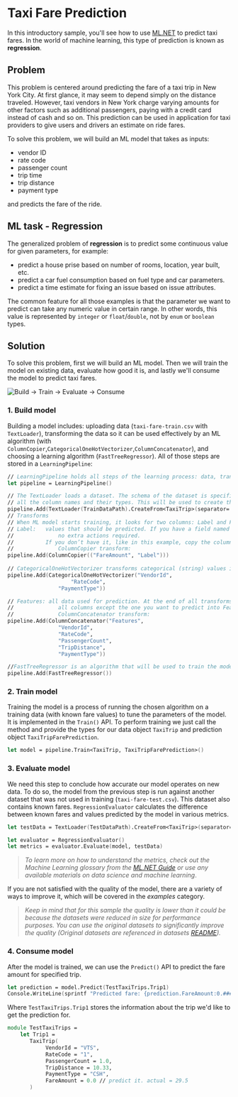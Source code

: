 # Taxi Fare Prediction
In this introductory sample, you'll see how to use [ML.NET](https://www.microsoft.com/net/learn/apps/machine-learning-and-ai/ml-dotnet) to predict taxi fares. In the world of machine learning, this type of prediction is known as **regression**.

## Problem
This problem is centered around predicting the fare of a taxi trip in New York City. At first glance, it may seem to depend simply on the distance traveled. However, taxi vendors in New York charge varying amounts for other factors such as additional passengers, paying with a credit card instead of cash and so on. This prediction can be used in application for taxi providers to give users and drivers an estimate on ride fares.

To solve this problem, we will build an ML model that takes as inputs: 
* vendor ID
* rate code
* passenger count
* trip time
* trip distance
* payment type

and predicts the fare of the ride.

## ML task - Regression
The generalized problem of **regression** is to predict some continuous value for given parameters, for example:
* predict a house prise based on number of rooms, location, year built, etc.
* predict a car fuel consumption based on fuel type and car parameters.
* predict a time estimate for fixing an issue based on issue attributes.

The common feature for all those examples is that the parameter we want to predict can take any numeric value in certain range. In other words, this value is represented by `integer` or `float`/`double`, not by `enum` or `boolean` types.

## Solution
To solve this problem, first we will build an ML model. Then we will train the model on existing data, evaluate how good it is, and lastly we'll consume the model to predict taxi fares.

![Build -> Train -> Evaluate -> Consume](https://github.com/dotnet/machinelearning-samples/raw/master/samples/getting-started/shared_content/modelpipeline.png)

### 1. Build model

Building a model includes: uploading data (`taxi-fare-train.csv` with `TextLoader`), transforming the data so it can be used effectively by an ML algorithm (with `ColumnCopier`,`CategoricalOneHotVectorizer`,`ColumnConcatenator`), and choosing a learning algorithm (`FastTreeRegressor`). All of those steps are stored in a `LearningPipeline`:
```fsharp
// LearningPipeline holds all steps of the learning process: data, transforms, learners.
let pipeline = LearningPipeline()

// The TextLoader loads a dataset. The schema of the dataset is specified by passing a class containing
// all the column names and their types. This will be used to create the model, and train it.
pipeline.Add(TextLoader(TrainDataPath).CreateFrom<TaxiTrip>(separator=',')               
// Transforms
// When ML model starts training, it looks for two columns: Label and Features.
// Label:   values that should be predicted. If you have a field named Label in your data type,
//              no extra actions required.
//          If you don’t have it, like in this example, copy the column you want to predict with
//              ColumnCopier transform:
pipeline.Add(ColumnCopier(("FareAmount", "Label")))
                
// CategoricalOneHotVectorizer transforms categorical (string) values into 0/1 vectors
pipeline.Add(CategoricalOneHotVectorizer("VendorId",
                    "RateCode",
                "PaymentType"))

// Features: all data used for prediction. At the end of all transforms you need to concatenate
//              all columns except the one you want to predict into Features column with
//              ColumnConcatenator transform:
pipeline.Add(ColumnConcatenator("Features",
                "VendorId",
                "RateCode",
                "PassengerCount",
                "TripDistance",
                "PaymentType"))

//FastTreeRegressor is an algorithm that will be used to train the model.
pipeline.Add(FastTreeRegressor())
```

### 2. Train model
Training the model is a process of running the chosen algorithm on a training data (with known fare values) to tune the parameters of the model. It is implemented in the `Train()` API. To perform training we just call the method and provide the types for our data object `TaxiTrip` and  prediction object `TaxiTripFarePrediction`.

```fsharp
let model = pipeline.Train<TaxiTrip, TaxiTripFarePrediction>()
```

### 3. Evaluate model
We need this step to conclude how accurate our model operates on new data. To do so, the model from the previous step is run against another dataset that was not used in training (`taxi-fare-test.csv`). This dataset also contains known fares. `RegressionEvaluator` calculates the difference between known fares and values predicted by the model in various metrics.

```fsharp
let testData = TextLoader(TestDataPath).CreateFrom<TaxiTrip>(separator=',')

let evaluator = RegressionEvaluator()
let metrics = evaluator.Evaluate(model, testData)
```

>*To learn more on how to understand the metrics, check out the Machine Learning glossary from the [ML.NET Guide](https://docs.microsoft.com/en-us/dotnet/machine-learning/) or use any available materials on data science and machine learning*.

If you are not satisfied with the quality of the model, there are a variety of ways to improve it, which will be covered in the *examples* category.

>*Keep in mind that for this sample the quality is lower than it could be because the datasets were reduced in size for performance purposes. You can use the original datasets to significantly improve the quality (Original datasets are referenced in datasets [README](../../../datasets/README.md)).*

### 4. Consume model
After the model is trained, we can use the `Predict()` API to predict the fare amount for specified trip. 

```fsharp
let prediction = model.Predict(TestTaxiTrips.Trip1)
Console.WriteLine(sprintf "Predicted fare: {prediction.FareAmount:0.####}, actual fare: 29.5")
```
Where `TestTaxiTrips.Trip1` stores the information about the trip we'd like to get the prediction for.

```fsharp
module TestTaxiTrips =
    let Trip1 = 
       TaxiTrip(
            VendorId = "VTS",
            RateCode = "1",
            PassengerCount = 1.0,
            TripDistance = 10.33,
            PaymentType = "CSH",
            FareAmount = 0.0 // predict it. actual = 29.5
       )
```
